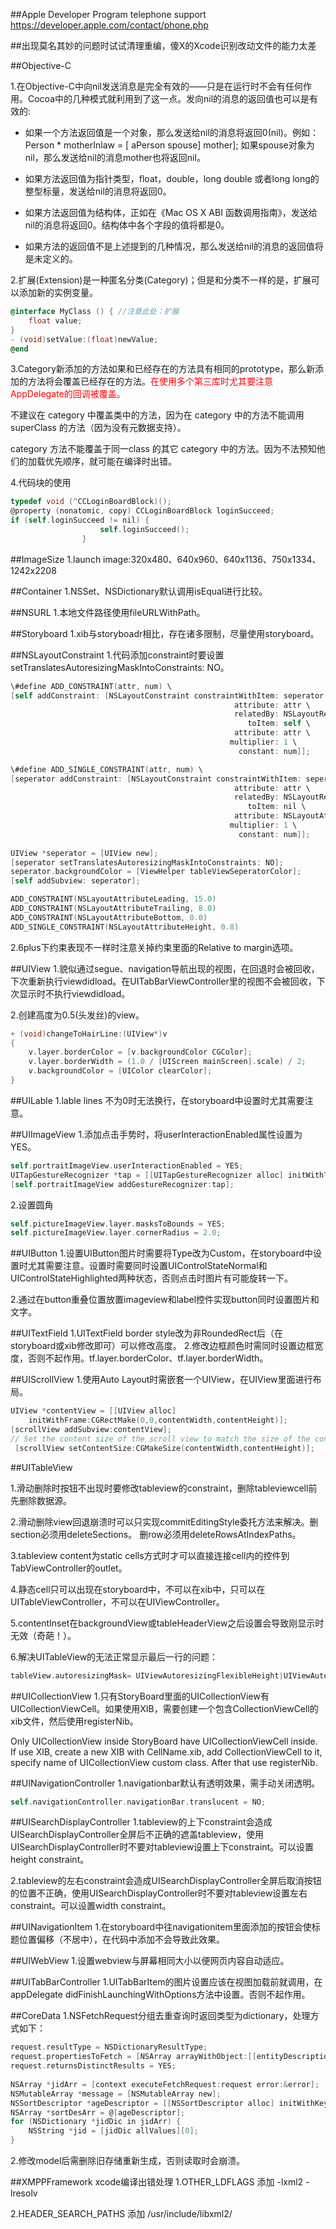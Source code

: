 ##Apple Developer Program telephone support
https://developer.apple.com/contact/phone.php

##出现莫名其妙的问题时试试清理重编，傻X的Xcode识别改动文件的能力太差

##Objective-C

1.在Objective-C中向nil发送消息是完全有效的——只是在运行时不会有任何作用。Cocoa中的几种模式就利用到了这一点。发向nil的消息的返回值也可以是有效的:

 * 如果一个方法返回值是一个对象，那么发送给nil的消息将返回0(nil)。例如：Person * motherInlaw = [ aPerson spouse] mother]; 如果spouse对象为nil，那么发送给nil的消息mother也将返回nil。

 * 如果方法返回值为指针类型，float，double，long double 或者long long的整型标量，发送给nil的消息将返回0。

 * 如果方法返回值为结构体，正如在《Mac OS X ABI 函数调用指南》，发送给nil的消息将返回0。结构体中各个字段的值将都是0。

 * 如果方法的返回值不是上述提到的几种情况，那么发送给nil的消息的返回值将是未定义的。


2.扩展(Extension)是一种匿名分类(Category)；但是和分类不一样的是，扩展可以添加新的实例变量。
```objectivec
@interface MyClass () { //注意此处：扩展  
    float value;  
}  
- (void)setValue:(float)newValue;  
@end
```

3.Category新添加的方法如果和已经存在的方法具有相同的prototype，那么新添加的方法将会覆盖已经存在的方法。<font color="red">在使用多个第三库时尤其要注意AppDelegate的回调被覆盖。</font>

不建议在 category 中覆盖类中的方法，因为在 category 中的方法不能调用 superClass 的方法（因为没有元数据支持）。

category 方法不能覆盖于同一class 的其它 category 中的方法。因为不法预知他们的加载优先顺序，就可能在编译时出错。

4.代码块的使用

```objectivec
typedef void (^CCLoginBoardBlock)();
@property (nonatomic, copy) CCLoginBoardBlock loginSucceed;
if (self.loginSucceed != nil) {
                    self.loginSucceed();
                }
```

##ImageSize
1.launch image:320x480、640x960、640x1136、750x1334、1242x2208

##Container
1.NSSet、NSDictionary默认调用isEqual进行比较。

##NSURL
1.本地文件路径使用fileURLWithPath。

##Storyboard
1.xib与storyboadr相比，存在诸多限制，尽量使用storyboard。

##NSLayoutConstraint
1.代码添加constraint时要设置setTranslatesAutoresizingMaskIntoConstraints: NO。

```objectivec
\#define ADD_CONSTRAINT(attr, num) \
[self addConstraint: [NSLayoutConstraint constraintWithItem: seperator \
                                                  attribute: attr \                                                  
                                                  relatedBy: NSLayoutRelationEqual \
                                                     toItem: self \
                                                  attribute: attr \
                                                 multiplier: 1 \
                                                   constant: num]];

\#define ADD_SINGLE_CONSTRAINT(attr, num) \
[seperator addConstraint: [NSLayoutConstraint constraintWithItem: seperator \
                                                  attribute: attr \
                                                  relatedBy: NSLayoutRelationEqual \
                                                     toItem: nil \
                                                  attribute: NSLayoutAttributeNotAnAttribute \
                                                 multiplier: 1 \
                                                   constant: num]];
                                                   
UIView *seperator = [UIView new];
[seperator setTranslatesAutoresizingMaskIntoConstraints: NO];
seperator.backgroundColor = [ViewHelper tableViewSeperatorColor];
[self addSubview: seperator];

ADD_CONSTRAINT(NSLayoutAttributeLeading, 15.0)
ADD_CONSTRAINT(NSLayoutAttributeTrailing, 8.0)
ADD_CONSTRAINT(NSLayoutAttributeBottom, 0.0)
ADD_SINGLE_CONSTRAINT(NSLayoutAttributeHeight, 0.8)
```

2.6plus下约束表现不一样时注意关掉约束里面的Relative to margin选项。

##UIView
1.貌似通过segue、navigation导航出现的视图，在回退时会被回收，下次重新执行viewdidload。在UITabBarViewController里的视图不会被回收，下次显示时不执行viewdidload。

2.创建高度为0.5(头发丝)的view。

```objectivec
+ (void)changeToHairLine:(UIView*)v
{
    v.layer.borderColor = [v.backgroundColor CGColor];
    v.layer.borderWidth = (1.0 / [UIScreen mainScreen].scale) / 2;
    v.backgroundColor = [UIColor clearColor];
}
```
##UILable
1.lable lines 不为0时无法换行，在storyboard中设置时尤其需要注意。

##UIImageView
1.添加点击手势时，将userInteractionEnabled属性设置为YES。

```objectivec
self.portraitImageView.userInteractionEnabled = YES;
UITapGestureRecognizer *tap = [[UITapGestureRecognizer alloc] initWithTarget:self action:@selector(tapPortrait)];
[self.portraitImageView addGestureRecognizer:tap];
```
2.设置圆角

```objectivec
self.pictureImageView.layer.masksToBounds = YES;
self.pictureImageView.layer.cornerRadius = 2.0;
```

##UIButton
1.设置UIButton图片时需要将Type改为Custom，在storyboard中设置时尤其需要注意。设置时需要同时设置UIControlStateNormal和UIControlStateHighlighted两种状态，否则点击时图片有可能旋转一下。

2.通过在button重叠位置放置imageview和label控件实现button同时设置图片和文字。

##UITextField
1.UITextField border style改为非RoundedRect后（在storyboard或xib修改即可）可以修改高度。
2.修改边框颜色时需同时设置边框宽度，否则不起作用。tf.layer.borderColor、tf.layer.borderWidth。

##UIScrollView
1.使用Auto Layout时需嵌套一个UIView，在UIView里面进行布局。

```objectivec
UIView *contentView = [[UIView alloc]
    initWithFrame:CGRectMake(0,0,contentWidth,contentHeight)];
[scrollView addSubview:contentView];
// Set the content size of the scroll view to match the size of the content view:
 [scrollView setContentSize:CGMakeSize(contentWidth,contentHeight)];
```

##UITableView

1.滑动删除时按钮不出现时要修改tableview的constraint，删除tableviewcell前先删除数据源。

2.滑动删除view回退崩溃时可以只实现commitEditingStyle委托方法来解决。删section必须用deleteSections。 删row必须用deleteRowsAtIndexPaths。

3.tableview content为static cells方式时才可以直接连接cell内的控件到TabViewController的outlet。

4.静态cell只可以出现在storyboard中，不可以在xib中，只可以在UITableViewController，不可以在UIViewController。

5.contentInset在backgroundView或tableHeaderView之后设置会导致刚显示时无效（奇葩！）。

6.解决UITableView的无法正常显示最后一行的问题：
```objectivec
tableView.autoresizingMask= UIViewAutoresizingFlexibleHeight|UIViewAutoresizingFlexibleWidth;
```
##UICollectionView
1.只有StoryBoard里面的UICollectionView有UICollectionViewCell。如果使用XIB，需要创建一个包含CollectionViewCell的xib文件，然后使用registerNib。

Only UICollectionView inside StoryBoard have UICollectionViewCell inside. If use XIB, create a new XIB with CellName.xib, add CollectionViewCell to it, specify name of UICollectionView custom class. After that use registerNib.

##UINavigationController
1.navigationbar默认有透明效果，需手动关闭透明。
```objectivec
self.navigationController.navigationBar.translucent = NO;
```

##UISearchDisplayController
1.tableview的上下constraint会造成UISearchDisplayController全屏后不正确的遮盖tableview，使用UISearchDisplayController时不要对tableview设置上下constraint。可以设置height constraint。

2.tableview的左右constraint会造成UISearchDisplayController全屏后取消按钮的位置不正确，使用UISearchDisplayController时不要对tableview设置左右constraint。可以设置width constraint。

##UINavigationItem
1.在storyboard中往navigationitem里面添加的按钮会使标题位置偏移（不居中），在代码中添加不会导致此效果。

##UIWebView
1.设置webview与屏幕相同大小以便网页内容自动适应。

##UITabBarController
1.UITabBarItem的图片设置应该在视图加载前就调用，在appDelegate didFinishLaunchingWithOptions方法中设置。否则不起作用。

##CoreData
1.NSFetchRequest分组去重查询时返回类型为dictionary，处理方式如下：

```objectivec
request.resultType = NSDictionaryResultType;
request.propertiesToFetch = [NSArray arrayWithObject:[[entityDescription propertiesByName] objectForKey: @"bareJidStr"]];
request.returnsDistinctResults = YES;
	
NSArray *jidArr = [context executeFetchRequest:request error:&error];
NSMutableArray *message = [NSMutableArray new];
NSSortDescriptor *ageDescriptor = [[NSSortDescriptor alloc] initWithKey:@"timestamp" 	ascending:NO];
NSArray *sortDesArr = @[ageDescriptor];
for (NSDictionary *jidDic in jidArr) {
    NSString *jid = [jidDic allValues][0];
}
```

2.修改model后需删除旧存储重新生成，否则读取时会崩溃。

##XMPPFramework xcode编译出错处理
1.OTHER_LDFLAGS 添加 -lxml2 -lresolv

2.HEADER_SEARCH_PATHS 添加 /usr/include/libxml2/
